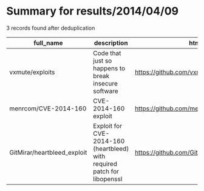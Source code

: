 
# Summary for results/2014/04/09
    
3 records found after deduplication

| full_name | description | html_url | matched_list | matched_count | pushed_at | size | stargazers_count | language | forks_count | vul_ids |
|-----------------------------|--------------------------------------------------------------------------|------------------------------------------------|----------------------|-----------------|---------------------------|--------|--------------------|------------|---------------|------------------|
| vxmute/exploits | Code that just so happens to break insecure software | https://github.com/vxmute/exploits | ['exploit'] | 1 | 2014-04-09 11:57:43+00:00 | 140 | 0 | | 0 | [] |
| menrcom/CVE-2014-160 | CVE-2014-160 exploit | https://github.com/menrcom/CVE-2014-160 | ['cve-2', 'exploit'] | 2 | 2014-04-09 21:06:26+00:00 | 124 | 3 | C | 2 | ['CVE-2014-160'] |
| GitMirar/heartbleed_exploit | Exploit for CVE-2014-160 (heartbleed) with required patch for libopenssl | https://github.com/GitMirar/heartbleed_exploit | ['exploit'] | 1 | 2014-04-09 23:39:03+00:00 | 105 | 3 | C | 2 | ['CVE-2014-160'] |
